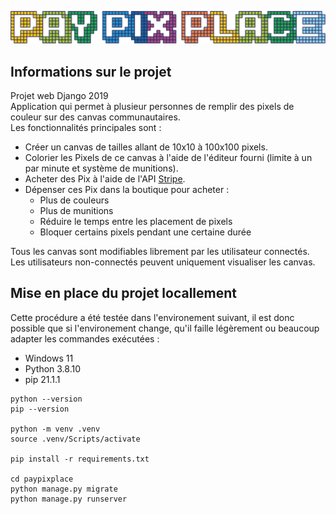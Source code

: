 ![Logo PayPixPlace](https://github.com/HE-Arc/PayPixPlace/blob/master/PayPixPlace/paypixplaceapp/static/paypixplaceapp/images/logoPPP.png)

## Informations sur le projet

Projet web Django 2019  
Application qui permet à plusieur personnes de remplir des pixels de couleur sur des canvas communautaires.  
Les fonctionnalités principales sont :

- Créer un canvas de tailles allant de 10x10 à 100x100 pixels.
- Colorier les Pixels de ce canvas à l'aide de l'éditeur fourni (limite à un par minute et système de munitions).
- Acheter des Pix à l'aide de l'API [Stripe](https://stripe.com/ch).
- Dépenser ces Pix dans la boutique pour acheter :
  - Plus de couleurs
  - Plus de munitions
  - Réduire le temps entre les placement de pixels
  - Bloquer certains pixels pendant une certaine durée

Tous les canvas sont modifiables librement par les utilisateur connectés. Les utilisateurs non-connectés peuvent uniquement visualiser les canvas.

## Mise en place du projet locallement

Cette procédure a été testée dans l'environement suivant, il est donc possible que si l'environement change, qu'il faille légèrement ou beaucoup adapter les commandes exécutées :

- Windows 11
- Python 3.8.10
- pip 21.1.1

```
python --version
pip --version

python -m venv .venv
source .venv/Scripts/activate

pip install -r requirements.txt

cd paypixplace
python manage.py migrate
python manage.py runserver
```
